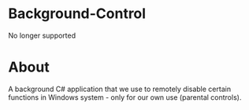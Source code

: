 # Background-Control
No longer supported
# About
A background C# application that we use to remotely disable certain functions in Windows system - only for our own use (parental controls).
